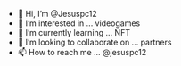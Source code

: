 - 👋 Hi, I’m @Jesuspc12
- 👀 I’m interested in ... videogames
- 🌱 I’m currently learning ... NFT
- 💞️ I’m looking to collaborate on ... partners
- 📫 How to reach me ... @jesuspc12

<!---
Jesuspc12/Jesuspc12 is a ✨ special ✨ repository because its `README.md` (this file) appears on your GitHub profile.
You can click the Preview link to take a look at your changes.
--->

